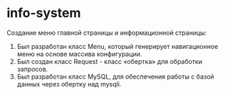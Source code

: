 # info-system
Cоздание меню главной страницы и информационной страницы: 
1. Был разработан класс Menu, который генерирует навигационное меню на основе массива конфигурации. 
2. Был создан класс Request - класс «обертка» для обработки запросов. 
3. Был разработан класс MySQL, для обеспечения работы с базой данных через обертку над mysqli.
